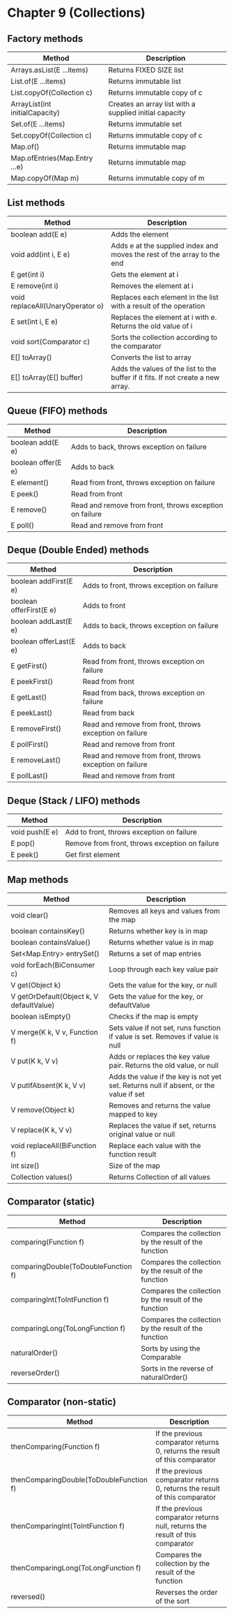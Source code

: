 # Chapter 9 (Collections)

## Factory methods

| Method                         | Description                                            |
|--------------------------------|--------------------------------------------------------|
| Arrays.asList(E ...items)      | Returns FIXED SIZE list                                |
| List.of(E ...items)            | Returns immutable list                                 |
| List.copyOf(Collection c)      | Returns immutable copy of c                            |
| ArrayList(int initialCapacity) | Creates an array list with a supplied initial capacity |
| Set.of(E ...items)             | Returns immutable set                                  |
| Set.copyOf(Collection c)       | Returns immutable copy of c                            |
| Map.of()                       | Returns immutable map                                  |
| Map.ofEntries(Map.Entry ...e)  | Returns immutable map                                  |
| Map.copyOf(Map m)              | Returns immutable copy of m                            |

## List methods

| Method                           | Description                                                                      |
|----------------------------------|----------------------------------------------------------------------------------|
| boolean add(E e)                 | Adds the element                                                                 |
| void add(int i, E e)             | Adds e at the supplied index and moves the rest of the array to the end          |
| E get(int i)                     | Gets the element at i                                                            |
| E remove(int i)                  | Removes the element at i                                                         |
| void replaceAll(UnaryOperator o) | Replaces each element in the list with a result of the operation                 |
| E set(int i, E e)                | Replaces the element at i with e. Returns the old value of i                     |
| void sort(Comparator c)          | Sorts the collection according to the comparator                                 |
| E[] toArray()                    | Converts the list to array                                                       |
| E[] toArray(E[] buffer)          | Adds the values of the list to the buffer if it fits. If not create a new array. |

## Queue (FIFO) methods

| Method             | Description                                             |
|--------------------|---------------------------------------------------------|
| boolean add(E e)   | Adds to back, throws exception on failure               |
| boolean offer(E e) | Adds to back                                            |
| E element()        | Read from front, throws exception on failure            |
| E peek()           | Read from front                                         |
| E remove()         | Read and remove from front, throws exception on failure |
| E poll()           | Read and remove from front                              |

## Deque (Double Ended) methods

| Method                  | Description                                             |
|-------------------------|---------------------------------------------------------|
| boolean addFirst(E e)   | Adds to front, throws exception on failure              |
| boolean offerFirst(E e) | Adds to front                                           |
| boolean addLast(E e)    | Adds to back, throws exception on failure               |
| boolean offerLast(E e)  | Adds to back                                            |
| E getFirst()            | Read from front, throws exception on failure            |
| E peekFirst()           | Read from front                                         |
| E getLast()             | Read from back, throws exception on failure             |
| E peekLast()            | Read from back                                          |
| E removeFirst()         | Read and remove from front, throws exception on failure |
| E pollFirst()           | Read and remove from front                              |
| E removeLast()          | Read and remove from front, throws exception on failure |
| E pollLast()            | Read and remove from front                              |

## Deque (Stack / LIFO) methods

| Method         | Description                                    |
|----------------|------------------------------------------------|
| void push(E e) | Add to front, throws exception on failure      |
| E pop()        | Remove from front, throws exception on failure |
| E peek()       | Get first element                              |

## Map methods

| Method                                   | Description                                                                           |
|------------------------------------------|---------------------------------------------------------------------------------------|
| void clear()                             | Removes all keys and values from the map                                              |
| boolean containsKey()                    | Returns whether key is in map                                                         |
| boolean containsValue()                  | Returns whether value is in map                                                       |
| Set<Map.Entry> entrySet()                | Returns a set of map entries                                                          |
| void forEach(BiConsumer c)               | Loop through each key value pair                                                      |
| V get(Object k)                          | Gets the value for the key, or null                                                   |
| V getOrDefault(Object k, V defaultValue) | Gets the value for the key, or defaultValue                                           |
| boolean isEmpty()                        | Checks if the map is empty                                                            |
| V merge(K k, V v, Function f)            | Sets value if not set, runs function if value is set. Removes if value is null        |
| V put(K k, V v)                          | Adds or replaces the key value pair. Returns the old value, or null                   |                                                          
| V putIfAbsent(K k, V v)                  | Adds the value if the key is not yet set. Returns null if absent, or the value if set |
| V remove(Object k)                       | Removes and returns the value mapped to key                                           |
| V replace(K k, V v)                      | Replaces the value if set, returns original value or null                             |
| void replaceAll(BiFunction f)            | Replace each value with the function result                                           |
| int size()                               | Size of the map                                                                       |
| Collection values()                      | Returns Collection of all values                                                      |

## Comparator (static)

| Method                              | Description                                           |
|-------------------------------------|-------------------------------------------------------|
| comparing(Function f)               | Compares the collection by the result of the function |
| comparingDouble(ToDoubleFunction f) | Compares the collection by the result of the function |
| comparingInt(ToIntFunction f)       | Compares the collection by the result of the function |
| comparingLong(ToLongFunction f)     | Compares the collection by the result of the function |
| naturalOrder()                      | Sorts by using the Comparable                         |
| reverseOrder()                      | Sorts in the reverse of naturalOrder()                |

## Comparator (non-static)

| Method                                  | Description                                                                    |
|-----------------------------------------|--------------------------------------------------------------------------------|
| thenComparing(Function f)               | If the previous comparator returns 0, returns the result of this comparator    |
| thenComparingDouble(ToDoubleFunction f) | If the previous comparator returns 0, returns the result of this comparator    |
| thenComparingInt(ToIntFunction f)       | If the previous comparator returns null, returns the result of this comparator |
| thenComparingLong(ToLongFunction f)     | Compares the collection by the result of the function                          |
| reversed()                              | Reverses the order of the sort                                                 |